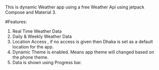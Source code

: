 This is dynamic Weather app using a free Weather Api using jetpack Compose and Material 3. 

#Features:

1. Real Time Weather Data
2. Daily & Weekly Weather Data
3. Location Access , if no access is given then Dhaka is set as a default location for the app.
4. Dynamic Theme is enabled. Means app theme will changed based on the phone theme.
5. Data is shown using Progress bar.
